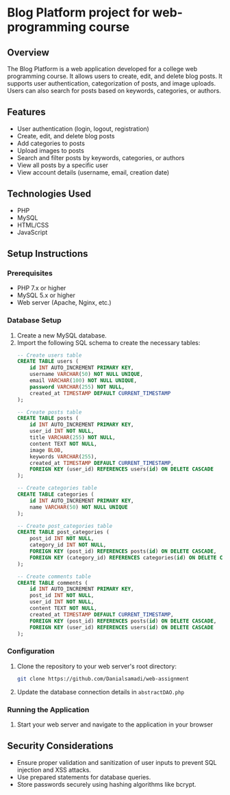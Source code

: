 # Blog Platform project for web-programming course

## Overview
The Blog Platform is a web application developed for a college web programming course. It allows users to create, edit, and delete blog posts. It supports user authentication, categorization of posts, and image uploads. Users can also search for posts based on keywords, categories, or authors.

## Features
- User authentication (login, logout, registration)
- Create, edit, and delete blog posts
- Add categories to posts
- Upload images to posts
- Search and filter posts by keywords, categories, or authors
- View all posts by a specific user
- View account details (username, email, creation date)

## Technologies Used
- PHP
- MySQL
- HTML/CSS
- JavaScript

## Setup Instructions

### Prerequisites
- PHP 7.x or higher
- MySQL 5.x or higher
- Web server (Apache, Nginx, etc.)

### Database Setup
1. Create a new MySQL database.
2. Import the following SQL schema to create the necessary tables:
    ```sql
    -- Create users table
    CREATE TABLE users (
        id INT AUTO_INCREMENT PRIMARY KEY,
        username VARCHAR(50) NOT NULL UNIQUE,
        email VARCHAR(100) NOT NULL UNIQUE,
        password VARCHAR(255) NOT NULL,
        created_at TIMESTAMP DEFAULT CURRENT_TIMESTAMP
    );

    -- Create posts table
    CREATE TABLE posts (
        id INT AUTO_INCREMENT PRIMARY KEY,
        user_id INT NOT NULL,
        title VARCHAR(255) NOT NULL,
        content TEXT NOT NULL,
        image BLOB,
        keywords VARCHAR(255),
        created_at TIMESTAMP DEFAULT CURRENT_TIMESTAMP,
        FOREIGN KEY (user_id) REFERENCES users(id) ON DELETE CASCADE
    );

    -- Create categories table
    CREATE TABLE categories (
        id INT AUTO_INCREMENT PRIMARY KEY,
        name VARCHAR(50) NOT NULL UNIQUE
    );

    -- Create post_categories table
    CREATE TABLE post_categories (
        post_id INT NOT NULL,
        category_id INT NOT NULL,
        FOREIGN KEY (post_id) REFERENCES posts(id) ON DELETE CASCADE,
        FOREIGN KEY (category_id) REFERENCES categories(id) ON DELETE CASCADE
    );

    -- Create comments table
    CREATE TABLE comments (
        id INT AUTO_INCREMENT PRIMARY KEY,
        post_id INT NOT NULL,
        user_id INT NOT NULL,
        content TEXT NOT NULL,
        created_at TIMESTAMP DEFAULT CURRENT_TIMESTAMP,
        FOREIGN KEY (post_id) REFERENCES posts(id) ON DELETE CASCADE,
        FOREIGN KEY (user_id) REFERENCES users(id) ON DELETE CASCADE
    );
    ```

### Configuration
1. Clone the repository to your web server's root directory:
    ```sh
    git clone https://github.com/Danialsamadi/web-assignment
    ```

2. Update the database connection details in `abstractDAO.php`

### Running the Application
1. Start your web server and navigate to the application in your browser


## Security Considerations
- Ensure proper validation and sanitization of user inputs to prevent SQL injection and XSS attacks.
- Use prepared statements for database queries.
- Store passwords securely using hashing algorithms like bcrypt.
